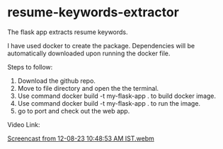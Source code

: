 # resume-keywords-extractor
The flask app extracts resume keywords.

I have used docker to create the package. Dependencies will be automatically downloaded upon running the docker file.

Steps to follow:
1. Download the github repo.
2. Move to file directory and open the the terminal.
3. Use command docker build -t my-flask-app . to build docker image.
4. Use command docker build -t my-flask-app . to run the image.
5. go to port and check out the web app.

Video Link:

[Screencast from 12-08-23 10:48:53 AM IST.webm](https://github.com/akaisky07/resume-keywords-extractor/assets/104855741/8b3b3686-309c-4cf8-befa-039533327719)
